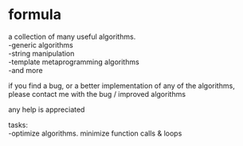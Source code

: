 # formula
a collection of many useful algorithms.
  <br/>	-generic algorithms
  <br/>	-string manipulation
  <br/> -template metaprogramming algorithms
  <br/>	-and more

if you find a bug, or a better implementation of any of the algorithms,<br/>
please contact me with the bug / improved algorithms

any help is appreciated


tasks:
  <br/> -optimize algorithms. minimize function calls & loops

